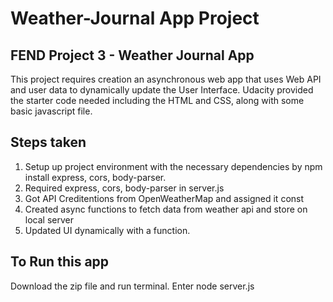 # Weather-Journal App Project

## FEND Project 3 - Weather Journal App
This project requires creation an asynchronous web app that uses Web API and user data to dynamically update the User Interface. Udacity provided the starter code needed including the HTML and CSS, along with some basic javascript file. 

## Steps taken
1. Setup up project environment with the necessary dependencies by npm install express, cors, body-parser. 
2. Required express, cors, body-parser in server.js
3. Got API Creditentions from OpenWeatherMap and assigned it const
4. Created async functions to fetch data from weather api and store on local server
5. Updated UI dynamically with a function. 

## To Run this app
Download the zip file and run terminal. Enter node server.js
